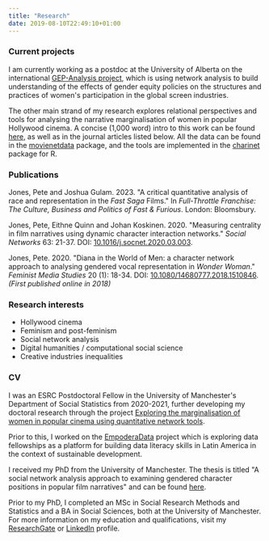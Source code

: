 ```yaml
---
title: "Research"
date: 2019-08-10T22:49:10+01:00
---
```

### Current projects

I am currently working as a postdoc at the University of Alberta on the international [GEP-Analysis project](https://kinomatics.com/gepanalysis/), which is using network analysis to build understanding of the effects of gender equity policies on the structures and practices of women's participation in the global screen industries.

The other main strand of my research explores relational perspectives and tools for analysing the narrative marginalisation of women in popular Hollywood cinema. A concise (1,000 word) intro to this work can be found [here](https://femquant.squarespace.com/blog/2020/5/25/character-networks-and-the-narrative-marginalisation-of-women-in-popular-cinema), as well as in the journal articles listed below. All the data can be found in the [movienetdata](https://github.com/pj398/movienetdata) package, and the tools are implemented in the [charinet](https://github.com/pj398/charinet) package for R.

### Publications

Jones, Pete and Joshua Gulam. 2023. "A critical quantitative analysis of race and representation in the *Fast Saga* Films." In *Full-Throttle Franchise: The Culture, Business and Politics of Fast & Furious*. London: Bloomsbury.

Jones, Pete, Eithne Quinn and Johan Koskinen. 2020. "Measuring centrality in film narratives using dynamic character interaction networks." *Social Networks* 63: 21-37. DOI: [10.1016/j.socnet.2020.03.003](https://doi.org/10.1016/j.socnet.2020.03.003).

Jones, Pete. 2020. "Diana in the World of Men: a character network approach to analysing gendered vocal representation in *Wonder Woman*." *Feminist Media Studies* 20 (1): 18-34. DOI: [10.1080/14680777.2018.1510846](https://doi.org/10.1080/14680777.2018.1510846). *(First published online in 2018)*

### Research interests

- Hollywood cinema
- Feminism and post-feminism
- Social network analysis
- Digital humanities / computational social science
- Creative industries inequalities

### CV

I was an ESRC Postdoctoral Fellow in the University of Manchester's Department of Social Statistics from 2020-2021, further developing my doctoral research through the project [Exploring the marginalisation of women in popular cinema using quantitative network tools](https://gtr.ukri.org/projects?ref=ES%2FV011472%2F1). 

Prior to this, I worked on the [EmpoderaData](https://datapopalliance.org/empoderadata-project/) project which is exploring data fellowships as a platform for building data literacy skills in Latin America in the context of sustainable development.

I received my PhD from the University of Manchester. The thesis is titled "A social network analysis approach to examining gendered character positions in popular film narratives" and can be found [here](https://www.research.manchester.ac.uk/portal/en/theses/a-social-network-analysis-approach-to-examining-gendered-character-positions-in-popular-film-narratives(76aa86f6-1c00-4d01-830f-1e6dafe4d798).html). 

Prior to my PhD, I completed an MSc in Social Research Methods and Statistics and a BA in Social Sciences, both at the University of Manchester. For more information on my education and qualifications, visit my [ResearchGate](https://www.researchgate.net/profile/Pete_Jones6) or [LinkedIn](https://www.linkedin.com/in/pete-jones-13b955105/) profile.